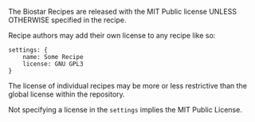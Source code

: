 
The Biostar Recipes are released with the MIT Public license UNLESS OTHERWISE specified in the recipe.

Recipe authors may add their own license to any recipe like so:

    settings: {
        name: Some Recipe
        license: GNU GPL3
    }
    
The license of individual recipes may be more or less restrictive than
the global license within the repository.

Not specifying a license in the `settings` implies the MIT Public License.

